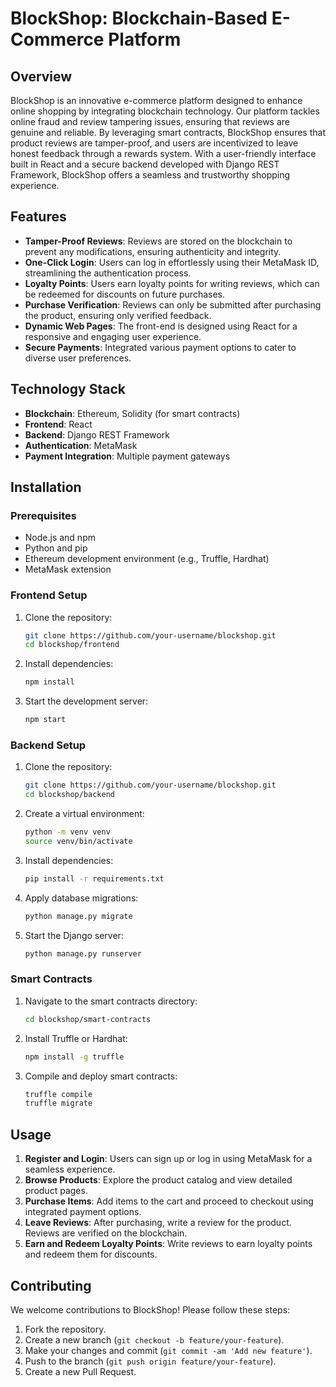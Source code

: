# BlockShop: Blockchain-Based E-Commerce Platform

## Overview

BlockShop is an innovative e-commerce platform designed to enhance online shopping by integrating blockchain technology. Our platform tackles online fraud and review tampering issues, ensuring that reviews are genuine and reliable. By leveraging smart contracts, BlockShop ensures that product reviews are tamper-proof, and users are incentivized to leave honest feedback through a rewards system. With a user-friendly interface built in React and a secure backend developed with Django REST Framework, BlockShop offers a seamless and trustworthy shopping experience.

## Features

- **Tamper-Proof Reviews**: Reviews are stored on the blockchain to prevent any modifications, ensuring authenticity and integrity.
- **One-Click Login**: Users can log in effortlessly using their MetaMask ID, streamlining the authentication process.
- **Loyalty Points**: Users earn loyalty points for writing reviews, which can be redeemed for discounts on future purchases.
- **Purchase Verification**: Reviews can only be submitted after purchasing the product, ensuring only verified feedback.
- **Dynamic Web Pages**: The front-end is designed using React for a responsive and engaging user experience.
- **Secure Payments**: Integrated various payment options to cater to diverse user preferences.

## Technology Stack

- **Blockchain**: Ethereum, Solidity (for smart contracts)
- **Frontend**: React
- **Backend**: Django REST Framework
- **Authentication**: MetaMask
- **Payment Integration**: Multiple payment gateways

## Installation

### Prerequisites

- Node.js and npm
- Python and pip
- Ethereum development environment (e.g., Truffle, Hardhat)
- MetaMask extension

### Frontend Setup

1. Clone the repository:
   ```bash
   git clone https://github.com/your-username/blockshop.git
   cd blockshop/frontend
   ```

2. Install dependencies:
   ```bash
   npm install
   ```

3. Start the development server:
   ```bash
   npm start
   ```

### Backend Setup

1. Clone the repository:
   ```bash
   git clone https://github.com/your-username/blockshop.git
   cd blockshop/backend
   ```

2. Create a virtual environment:
   ```bash
   python -m venv venv
   source venv/bin/activate
   ```

3. Install dependencies:
   ```bash
   pip install -r requirements.txt
   ```

4. Apply database migrations:
   ```bash
   python manage.py migrate
   ```

5. Start the Django server:
   ```bash
   python manage.py runserver
   ```

### Smart Contracts

1. Navigate to the smart contracts directory:
   ```bash
   cd blockshop/smart-contracts
   ```

2. Install Truffle or Hardhat:
   ```bash
   npm install -g truffle
   ```

3. Compile and deploy smart contracts:
   ```bash
   truffle compile
   truffle migrate
   ```

## Usage

1. **Register and Login**: Users can sign up or log in using MetaMask for a seamless experience.
2. **Browse Products**: Explore the product catalog and view detailed product pages.
3. **Purchase Items**: Add items to the cart and proceed to checkout using integrated payment options.
4. **Leave Reviews**: After purchasing, write a review for the product. Reviews are verified on the blockchain.
5. **Earn and Redeem Loyalty Points**: Write reviews to earn loyalty points and redeem them for discounts.

## Contributing

We welcome contributions to BlockShop! Please follow these steps:

1. Fork the repository.
2. Create a new branch (`git checkout -b feature/your-feature`).
3. Make your changes and commit (`git commit -am 'Add new feature'`).
4. Push to the branch (`git push origin feature/your-feature`).
5. Create a new Pull Request.
